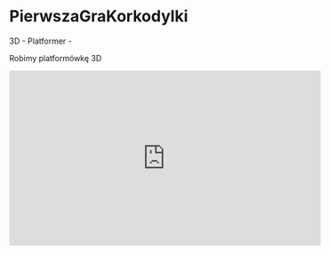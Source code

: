 # PierwszaGraKorkodylki
3D - Platformer -

Robimy platformówkę 3D

<iframe width="560" height="315"
        src="https://youtu.be/NMRJu5bg5ZY"
        frameborder="0" allow="autoplay; encrypted-media"
        allowfullscreen></iframe>
        
        



